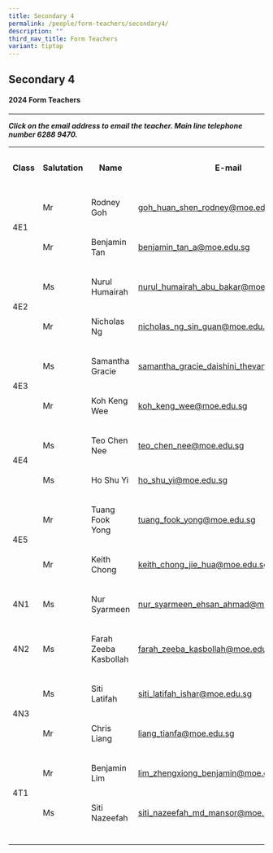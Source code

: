 ```yaml
---
title: Secondary 4
permalink: /people/form-teachers/secondary4/
description: ""
third_nav_title: Form Teachers
variant: tiptap
---
```

<h2>Secondary 4</h2><h4>2024 Form Teachers</h4><hr><p><strong><em>Click on the email address to email the teacher. Main line telephone number 6288 9470.</em></strong></p><table><tbody><tr><th rowspan="1" colspan="1"><p>Class</p></th><th rowspan="1" colspan="1"><p>Salutation</p></th><th rowspan="1" colspan="1"><p>Name</p></th><th rowspan="1" colspan="1"><p>E-mail</p></th><th rowspan="1" colspan="1"><p>Telephone extension</p></th></tr><tr><td rowspan="2" colspan="1"><p></p><p>4E1</p></td><td rowspan="1" colspan="1"><p>Mr</p></td><td rowspan="1" colspan="1"><p>Rodney Goh</p></td><td rowspan="1" colspan="1"><p><a href="mailto:goh_huan_shen_rodney@moe.edu.sg" rel="noopener noreferrer nofollow" target="_blank">goh_huan_shen_rodney@moe.edu.sg</a></p></td><td rowspan="1" colspan="1"><p>146</p></td></tr><tr><td rowspan="1" colspan="1"><p>Mr</p></td><td rowspan="1" colspan="1"><p>Benjamin Tan</p></td><td rowspan="1" colspan="1"><p><a href="mailto:benjamin_tan_a@moe.edu.sg" rel="noopener noreferrer nofollow" target="_blank">benjamin_tan_a@moe.edu.sg</a></p></td><td rowspan="1" colspan="1"><p>133</p></td></tr><tr><td rowspan="2" colspan="1"><p></p><p>4E2</p></td><td rowspan="1" colspan="1"><p>Ms</p></td><td rowspan="1" colspan="1"><p>Nurul Humairah</p></td><td rowspan="1" colspan="1"><p><a href="mailto:nurul_humairah_abu_bakar@moe.edu.sg" rel="noopener noreferrer nofollow" target="_blank">nurul_humairah_abu_bakar@moe.edu.sg</a></p></td><td rowspan="1" colspan="1"><p>212</p></td></tr><tr><td rowspan="1" colspan="1"><p>Mr</p></td><td rowspan="1" colspan="1"><p>Nicholas Ng</p></td><td rowspan="1" colspan="1"><p><a href="mailto:nicholas_ng_sin_guan@moe.edu.sg" rel="noopener noreferrer nofollow" target="_blank">nicholas_ng_sin_guan@moe.edu.sg</a></p></td><td rowspan="1" colspan="1"><p>136</p></td></tr><tr><td rowspan="2" colspan="1"><p></p><p>4E3</p></td><td rowspan="1" colspan="1"><p>Ms</p></td><td rowspan="1" colspan="1"><p>Samantha Gracie</p></td><td rowspan="1" colspan="1"><p><a href="mailto:samantha_gracie_daishini_thevan@moe.edu.sg" rel="noopener noreferrer nofollow" target="_blank">samantha_gracie_daishini_thevan@moe.edu.sg</a></p></td><td rowspan="1" colspan="1"><p>153</p></td></tr><tr><td rowspan="1" colspan="1"><p>Mr</p></td><td rowspan="1" colspan="1"><p>Koh Keng Wee</p></td><td rowspan="1" colspan="1"><p><a href="mailto:koh_keng_wee@moe.edu.sg" rel="noopener noreferrer nofollow" target="_blank">koh_keng_wee@moe.edu.sg</a></p></td><td rowspan="1" colspan="1"><p>152</p></td></tr><tr><td rowspan="2" colspan="1"><p></p><p>4E4</p></td><td rowspan="1" colspan="1"><p>Ms</p></td><td rowspan="1" colspan="1"><p>Teo Chen Nee</p></td><td rowspan="1" colspan="1"><p><a href="mailto:teo_chen_nee@moe.edu.sg" rel="noopener noreferrer nofollow" target="_blank">teo_chen_nee@moe.edu.sg</a></p></td><td rowspan="1" colspan="1"><p>126</p></td></tr><tr><td rowspan="1" colspan="1"><p>Ms</p></td><td rowspan="1" colspan="1"><p>Ho Shu Yi</p></td><td rowspan="1" colspan="1"><p><a href="mailto:ho_shu_yi@moe.edu.sg" rel="noopener noreferrer nofollow" target="_blank">ho_shu_yi@moe.edu.sg</a></p></td><td rowspan="1" colspan="1"><p>149</p></td></tr><tr><td rowspan="2" colspan="1"><p></p><p>4E5</p></td><td rowspan="1" colspan="1"><p>Mr</p></td><td rowspan="1" colspan="1"><p>Tuang Fook Yong</p></td><td rowspan="1" colspan="1"><p><a href="mailto:tuang_fook_yong@moe.edu.sg" rel="noopener noreferrer nofollow" target="_blank">tuang_fook_yong@moe.edu.sg</a></p></td><td rowspan="1" colspan="1"><p>132</p></td></tr><tr><td rowspan="1" colspan="1"><p>Mr</p></td><td rowspan="1" colspan="1"><p>Keith Chong</p></td><td rowspan="1" colspan="1"><p><a href="mailto:keith_chong_jie_hua@moe.edu.sg" rel="noopener noreferrer nofollow" target="_blank">keith_chong_jie_hua@moe.edu.sg</a></p></td><td rowspan="1" colspan="1"><p>137</p></td></tr><tr><td rowspan="1" colspan="1"><p>4N1</p></td><td rowspan="1" colspan="1"><p>Ms</p></td><td rowspan="1" colspan="1"><p>Nur Syarmeen</p></td><td rowspan="1" colspan="1"><p><a href="mailto:nur_syarmeen_ehsan_ahmad@moe.edu.sg" rel="noopener noreferrer nofollow" target="_blank">nur_syarmeen_ehsan_ahmad@moe.edu.sg</a></p></td><td rowspan="1" colspan="1"><p>130</p></td></tr><tr><td rowspan="1" colspan="1"><p>4N2</p></td><td rowspan="1" colspan="1"><p>Ms</p></td><td rowspan="1" colspan="1"><p>Farah Zeeba Kasbollah</p></td><td rowspan="1" colspan="1"><p><a href="mailto:farah_zeeba_kasbollah@moe.edu.sg" rel="noopener noreferrer nofollow" target="_blank">farah_zeeba_kasbollah@moe.edu.sg</a></p></td><td rowspan="1" colspan="1"><p>161</p></td></tr><tr><td rowspan="2" colspan="1"><p></p><p>4N3</p></td><td rowspan="1" colspan="1"><p>Ms</p></td><td rowspan="1" colspan="1"><p>Siti Latifah</p></td><td rowspan="1" colspan="1"><p><a href="mailto:siti_latifah_ishar@moe.edu.sg" rel="noopener noreferrer nofollow" target="_blank">siti_latifah_ishar@moe.edu.sg</a></p></td><td rowspan="1" colspan="1"><p>212</p></td></tr><tr><td rowspan="1" colspan="1"><p>Mr</p></td><td rowspan="1" colspan="1"><p>Chris Liang</p></td><td rowspan="1" colspan="1"><p><a href="mailto:liang_tianfa@moe.edu.sg" rel="noopener noreferrer nofollow" target="_blank">liang_tianfa@moe.edu.sg</a></p></td><td rowspan="1" colspan="1"><p>150</p></td></tr><tr><td rowspan="2" colspan="1"><p></p><p>4T1</p></td><td rowspan="1" colspan="1"><p>Mr</p></td><td rowspan="1" colspan="1"><p>Benjamin Lim</p></td><td rowspan="1" colspan="1"><p><a href="mailto:lim_zhengxiong_benjamin@moe.edu.sg" rel="noopener noreferrer nofollow" target="_blank">lim_zhengxiong_benjamin@moe.edu.sg</a></p></td><td rowspan="1" colspan="1"><p>133</p></td></tr><tr><td rowspan="1" colspan="1"><p>Ms</p></td><td rowspan="1" colspan="1"><p>Siti Nazeefah</p></td><td rowspan="1" colspan="1"><p><a href="mailto:siti_nazeefah_md_mansor@moe.edu.sg" rel="noopener noreferrer nofollow" target="_blank">siti_nazeefah_md_mansor@moe.edu.sg</a></p></td><td rowspan="1" colspan="1"><p>138</p></td></tr><tr><td rowspan="1" colspan="1"><p></p></td><td rowspan="1" colspan="1"><p></p></td><td rowspan="1" colspan="1"><p></p></td><td rowspan="1" colspan="1"><p></p></td><td rowspan="1" colspan="1"><p></p></td></tr></tbody></table><p></p><p></p>